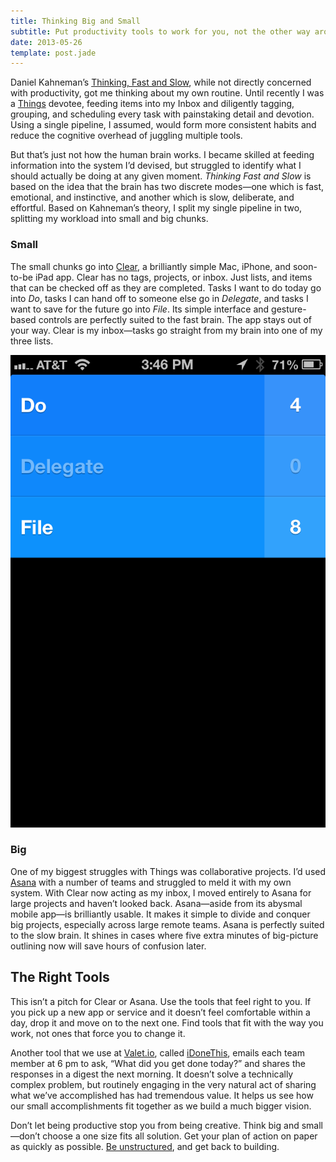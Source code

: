 ```yaml
---
title: Thinking Big and Small
subtitle: Put productivity tools to work for you, not the other way around.
date: 2013-05-26
template: post.jade
---
```


Daniel Kahneman’s [Thinking, Fast and Slow](http://amzn.com/B00555X8OA), while not directly concerned with productivity, got me thinking about my own routine. Until recently I was a [Things](http://culturedcode.com/things/) devotee, feeding items into my Inbox and diligently tagging, grouping, and scheduling every task with painstaking detail and devotion. Using a single pipeline, I assumed, would form more consistent habits and reduce the cognitive overhead of juggling multiple tools.

But that’s just not how the human brain works. I became skilled at feeding information into the system I’d devised, but struggled to identify what I should actually be doing at any given moment. *Thinking Fast and Slow* is based on the idea that the brain has two discrete modes—one which is fast, emotional, and instinctive, and another which is slow, deliberate, and effortful. Based on Kahneman’s theory, I split my single pipeline in two, splitting my workload into small and big chunks.

### Small
The small chunks go into [Clear](http://www.realmacsoftware.com/clear/), a brilliantly simple Mac, iPhone, and soon-to-be iPad app. Clear has no tags, projects, or inbox. Just lists, and items that can be checked off as they are completed. Tasks I want to do today go into *Do*, tasks I can hand off to someone else go in *Delegate*, and tasks I want to save for the future go into *File*. Its simple interface and gesture-based controls are perfectly suited to the fast brain. The app stays out of your way. Clear is my inbox—tasks go straight from my brain into one of my three lists.

![Clear from Realmac Software](clear.png)

### Big
One of my biggest struggles with Things was collaborative projects. I’d used [Asana](http://asana.com) with a number of teams and struggled to meld it with my own system. With Clear now acting as my inbox, I moved entirely to Asana for large projects and haven’t looked back. Asana—aside from its abysmal mobile app—is brilliantly usable. It makes it simple to divide and conquer big projects, especially across large remote teams. Asana is perfectly suited to the slow brain. It shines in cases where five extra minutes of big-picture outlining now will save hours of confusion later.

## The Right Tools
This isn’t a pitch for Clear or Asana. Use the tools that feel right to you. If you pick up a new app or service and it doesn’t feel comfortable within a day, drop it and move on to the next one. Find tools that fit with the way you work, not ones that force you to change it.

Another tool that we use at [Valet.io](http://valet.io), called [iDoneThis](http://idonethis.com/), emails each team member at 6 pm to ask, “What did you get done today?” and shares the responses in a digest the next morning. It doesn’t solve a technically complex problem, but routinely engaging in the very natural act of sharing what we’ve accomplished has had tremendous value. It helps us see how our small accomplishments fit together as we build a much bigger vision.

Don’t let being productive stop you from being creative. Think big and small—don’t choose a one size fits all solution. Get your plan of action on paper as quickly as possible. [Be unstructured](http://www.fastcompany.com/3009536/leadership-now/why-productive-people-have-empty-schedules), and get back to building.